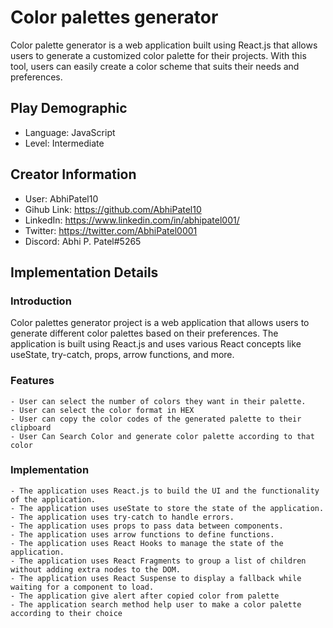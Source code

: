 # Color palettes generator

Color palette generator is a web application built using React.js that allows users to generate a customized color palette for their projects. With this tool, users can easily create a color scheme that suits their needs and preferences.

## Play Demographic

- Language: JavaScript
- Level: Intermediate

## Creator Information

- User: AbhiPatel10
- Gihub Link: https://github.com/AbhiPatel10
- LinkedIn: https://www.linkedin.com/in/abhipatel001/
- Twitter: https://twitter.com/AbhiPatel0001
- Discord: Abhi P. Patel#5265

## Implementation Details

### Introduction 

Color palettes generator project is a web application that allows users to generate different color palettes based on their preferences. The application is built using React.js and uses various React concepts like useState, try-catch, props, arrow functions, and more.

### Features

    - User can select the number of colors they want in their palette.
    - User can select the color format in HEX
    - User can copy the color codes of the generated palette to their clipboard
    - User Can Search Color and generate color palette according to that color


### Implementation

    - The application uses React.js to build the UI and the functionality of the application.
    - The application uses useState to store the state of the application.
    - The application uses try-catch to handle errors.
    - The application uses props to pass data between components.
    - The application uses arrow functions to define functions.
    - The application uses React Hooks to manage the state of the application.
    - The application uses React Fragments to group a list of children without adding extra nodes to the DOM.
    - The application uses React Suspense to display a fallback while waiting for a component to load.
    - The application give alert after copied color from palette
    - The application search method help user to make a color palette according to their choice    


